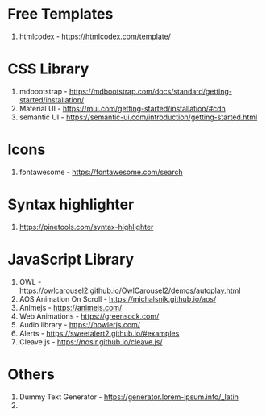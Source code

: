 # Free Templates
1. htmlcodex - https://htmlcodex.com/template/

# CSS Library
1. mdbootstrap - https://mdbootstrap.com/docs/standard/getting-started/installation/
2. Material UI - https://mui.com/getting-started/installation/#cdn
3. semantic UI - https://semantic-ui.com/introduction/getting-started.html

# Icons
1. fontawesome - https://fontawesome.com/search

# Syntax highlighter
1. https://pinetools.com/syntax-highlighter

# JavaScript Library
1. OWL - https://owlcarousel2.github.io/OwlCarousel2/demos/autoplay.html
2. AOS Animation On Scroll - https://michalsnik.github.io/aos/
3. Animejs - https://animejs.com/
4. Web Animations - https://greensock.com/
5. Audio library - https://howlerjs.com/
6. Alerts - https://sweetalert2.github.io/#examples
7. Cleave.js - https://nosir.github.io/cleave.js/

# Others
1. Dummy Text Generator - https://generator.lorem-ipsum.info/_latin
2. 
